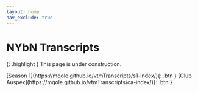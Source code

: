 ```yaml
---
layout: home
nav_exclude: true
---
```

# NYbN Transcripts

{: .highlight }
This page is under construction.

<span class="fs-8">
[Season 1](https://mqole.github.io/vtmTranscripts/s1-index/){: .btn }
</span>

<span class="fs-8">
[Club Auspex](https://mqole.github.io/vtmTranscripts/ca-index/){: .btn }
</span>